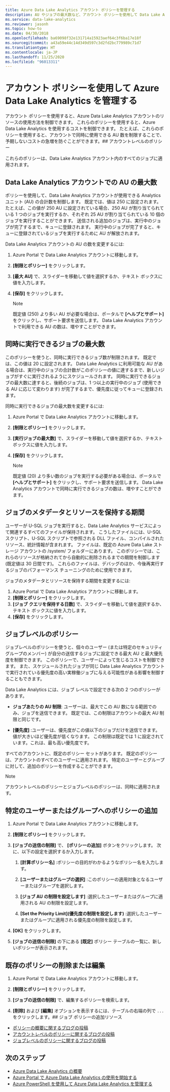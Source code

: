 ```yaml
---
title: Azure Data Lake Analytics アカウント ポリシーを管理する
description: AU やジョブの最大数など、アカウント ポリシーを使用して Data Lake Analytics アカウントの使用を制御する方法について説明します。
ms.service: data-lake-analytics
ms.reviewer: jasonh
ms.topic: how-to
ms.date: 04/30/2018
ms.openlocfilehash: ba69098f32e131714a15923aef64c3f6ba17e18f
ms.sourcegitcommit: a43a59e44c14d349d597c3d2fd2bc779989c71d7
ms.translationtype: HT
ms.contentlocale: ja-JP
ms.lasthandoff: 11/25/2020
ms.locfileid: "96013311"
---
```

# <a name="manage-azure-data-lake-analytics-using-account-policies"></a>アカウント ポリシーを使用して Azure Data Lake Analytics を管理する

アカウント ポリシーを使用すると、Azure Data Lake Analytics アカウントのリソースの使用方法を制御できます。 これらのポリシーを使用すると、Azure Data Lake Analytics を使用するコストを制御できます。 たとえば、これらのポリシーを使用すると、アカウントで同時に使用できる AU 数を制限することで、予期しないコストの急増を防ぐことができます。## アカウントレベルのポリシー

これらのポリシーは、Data Lake Analytics アカウント内のすべてのジョブに適用されます。

## <a name="maximum-number-of-aus-in-a-data-lake-analytics-account"></a>Data Lake Analytics アカウントでの AU の最大数

ポリシーを使用して、Data Lake Analytics アカウントが使用できる Analytics ユニット (AU) の合計数を制御します。 既定では、値は 250 に設定されます。 たとえば、この値が 250 AU に設定されている場合、250 AU が割り当てられている 1 つのジョブを実行するか、それぞれ 25 AU が割り当てられている 10 個のジョブを実行することができます。 送信される追加のジョブは、実行中のジョブが完了するまで、キューに登録されます。 実行中のジョブが完了すると、キューに登録されているジョブを実行するために AU が解放されます。

Data Lake Analytics アカウントの AU の数を変更するには:

1. Azure Portal で Data Lake Analytics アカウントに移動します。
2. **[制限とポリシー]** をクリックします。
3. **[最大 AU]** で、スライダーを移動して値を選択するか、テキスト ボックスに値を入力します。
4. **[保存]** をクリックします。

   > [!NOTE]
   > 既定値 (250) より多い AU が必要な場合は、ポータルで **[ヘルプとサポート]** をクリックし、サポート要求を送信します。 Data Lake Analytics アカウントで利用できる AU の数は、増やすことができます。

## <a name="maximum-number-of-jobs-that-can-run-simultaneously"></a>同時に実行できるジョブの最大数

このポリシーを使うと、同時に実行できるジョブ数が制限されます。 既定では、この値は 20 に設定されます。 Data Lake Analytics に利用可能な AU がある場合は、実行中のジョブの合計数がこのポリシーの値に達するまで、新しいジョブがすぐに実行されるようにスケジュールされます。 同時に実行できるジョブの最大数に達すると、後続のジョブは、1 つ以上の実行中のジョブ (使用できる AU に応じて変わります) が完了するまで、優先度に従ってキューに登録されます。

同時に実行できるジョブの最大数を変更するには:

1. Azure Portal で Data Lake Analytics アカウントに移動します。
2. **[制限とポリシー]** をクリックします。
3. **[実行ジョブの最大数]** で、スライダーを移動して値を選択するか、テキスト ボックスに値を入力します。
4. **[保存]** をクリックします。

   > [!NOTE]
   > 既定値 (20) より多い数のジョブを実行する必要がある場合は、ポータルで **[ヘルプとサポート]** をクリックし、サポート要求を送信します。 Data Lake Analytics アカウントで同時に実行できるジョブの数は、増やすことができます。

## <a name="how-long-to-keep-job-metadata-and-resources"></a>ジョブのメタデータとリソースを保持する期間

ユーザーが U-SQL ジョブを実行すると、Data Lake Analytics サービスによって関連するすべてのファイルが保持されます。 こうしたファイルには、U-SQL スクリプト、U-SQL スクリプトで参照される DLL ファイル、コンパイルされたリソース、統計情報が含まれます。 ファイルは、既定の Azure Data Lake ストレージ アカウントの /system/ フォルダーにあります。 このポリシーでは、これらのリソースが格納されてから自動的に削除されるまでの期間を制御します (既定値は 30 日間です)。 これらのファイルは、デバッグのほか、今後再実行するジョブのパフォーマンス チューニングのために使用できます。

ジョブのメタデータとリソースを保持する期間を変更するには:

1. Azure Portal で Data Lake Analytics アカウントに移動します。
2. **[制限とポリシー]** をクリックします。
3. **[ジョブ クエリを保持する日数]** で、スライダーを移動して値を選択するか、テキスト ボックスに値を入力します。  
4. **[保存]** をクリックします。

## <a name="job-level-policies"></a>ジョブレベルのポリシー

ジョブレベルのポリシーを使うと、個々のユーザー (または特定のセキュリティ グループのメンバー) が自分の送信するジョブに設定できる最大 AU と最大優先度を制御できます。 このポリシーで、ユーザーによって生じるコストを制御できます。 また、スケジュールされたジョブが同じ Data Lake Analytics アカウントで実行されている優先度の高い実稼働ジョブに与える可能性がある影響を制御することもできます。

Data Lake Analytics には、ジョブ レベルで設定できる次の 2 つのポリシーがあります。

- **ジョブあたりの AU 制限**: ユーザーは、最大でこの AU 数になる範囲でのみ、ジョブを送信できます。 既定では、この制限はアカウントの最大 AU 制限と同じです。

- **[優先度]** :ユーザーは、優先度がこの値以下のジョブだけを送信できます。 値が大きいほど優先度が低くなります。 この制限は既定では 1 に設定されています。これは、最も高い優先度です。

すべてのアカウントに、既定のポリシー セットがあります。 既定のポリシーは、アカウントのすべてのユーザーに適用されます。 特定のユーザーとグループに対して、追加のポリシーを作成することができます。

> [!NOTE]
> アカウントレベルのポリシーとジョブレベルのポリシーは、同時に適用されます。

## <a name="add-a-policy-for-a-specific-user-or-group"></a>特定のユーザーまたはグループへのポリシーの追加

1. Azure Portal で Data Lake Analytics アカウントに移動します。

2. **[制限とポリシー]** をクリックします。

3. **[ジョブの送信の制限]** で、 **[ポリシーの追加]** ボタンをクリックします。 次に、以下の設定を選択するか入力します。

   1. **[計算ポリシー名]** :ポリシーの目的がわかるようなポリシー名を入力します。

   2. **[ユーザーまたはグループの選択]** :このポリシーの適用対象となるユーザーまたはグループを選択します。

   3. **[ジョブ AU の制限を設定します]** :選択したユーザーまたはグループに適用される AU の制限を設定します。

   4. **[Set the Priority Limit]\(優先度の制限を設定します\)** :選択したユーザーまたはグループに適用される優先度の制限を設定します。

4. **[OK]** をクリックします。

5. **[ジョブの送信の制限]** の下にある **[既定]** ポリシー テーブルの一覧に、新しいポリシーが表示されます。

## <a name="delete-or-edit-an-existing-policy"></a>既存のポリシーの削除または編集

1. Azure Portal で Data Lake Analytics アカウントに移動します。

2. **[制限とポリシー]** をクリックします。

3. **[ジョブの送信の制限]** で、編集するポリシーを検索します。

4. **[削除]** および **[編集]** オプションを表示するには、テーブルの右端の列で `...` をクリックします。## ジョブ ポリシーの追加リソース

- [ポリシーの概要に関するブログの投稿](/archive/blogs/azuredatalake/managing-your-azure-data-lake-analytics-compute-resources-overview)
- [アカウントレベルのポリシーに関するブログの投稿](/archive/blogs/azuredatalake/managing-your-azure-data-lake-analytics-compute-resources-account-level-policy)
- [ジョブレベルのポリシーに関するブログの投稿](/archive/blogs/azuredatalake/managing-your-azure-data-lake-analytics-compute-resources-job-level-policy)

## <a name="next-steps"></a>次のステップ

- [Azure Data Lake Analytics の概要](data-lake-analytics-overview.md)
- [Azure Portal で Azure Data Lake Analytics の使用を開始する](data-lake-analytics-get-started-portal.md)
- [Azure PowerShell を使用して Azure Data Lake Analytics を管理する](data-lake-analytics-manage-use-powershell.md)